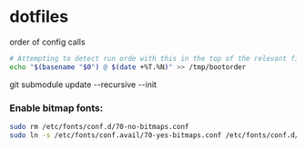 # dotfiles

order of config calls
```bash
# Attempting to detect run orde with this in the top of the relevant files
echo "$(basename "$0") @ $(date +%T.%N)" >> /tmp/bootorder
```

git submodule update --recursive --init

### Enable bitmap fonts:
```bash
sudo rm /etc/fonts/conf.d/70-no-bitmaps.conf
sudo ln -s /etc/fonts/conf.avail/70-yes-bitmaps.conf /etc/fonts/conf.d/70-yes-bitmaps.conf
```
